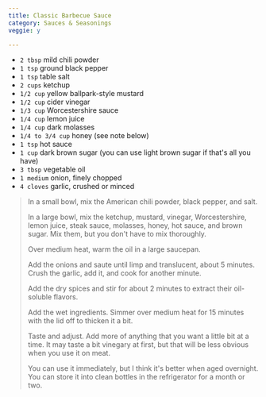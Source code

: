 ```yaml
---
title: Classic Barbecue Sauce 
category: Sauces & Seasonings
veggie: y

--- 
```


* `2 tbsp` mild chili powder
* `1 tsp` ground black pepper
* `1 tsp` table salt
* `2 cups` ketchup
* `1/2 cup` yellow ballpark-style mustard
* `1/2 cup` cider vinegar
* `1/3 cup` Worcestershire sauce
* `1/4 cup` lemon juice
* `1/4 cup` dark molasses
* `1/4 to 3/4 cup` honey (see note below)
* `1 tsp` hot sauce
* `1 cup` dark brown sugar (you can use light brown sugar if that's all you have)
* `3 tbsp` vegetable oil
* `1 medium` onion, finely chopped
* `4 cloves` garlic, crushed or minced

> In a small bowl, mix the American chili powder, black pepper, and salt.
>
> In a large bowl, mix the ketchup, mustard, vinegar, Worcestershire, lemon juice, steak sauce, molasses, honey, hot sauce, and brown sugar. Mix them, but you don't have to mix thoroughly.
>
> Over medium heat, warm the oil in a large saucepan.
>
> Add the onions and saute until limp and translucent, about 5 minutes. Crush the garlic, add it, and cook for another minute.
>
> Add the dry spices and stir for about 2 minutes to extract their oil-soluble flavors.
>
> Add the wet ingredients. Simmer over medium heat for 15 minutes with the lid off to thicken it a bit.
>
> Taste and adjust. Add more of anything that you want a little bit at a time. It may taste a bit vinegary at first, but that will be less obvious when you use it on meat.
>
> You can use it immediately, but I think it's better when aged overnight. You can store it into clean bottles in the refrigerator for a month or two.

